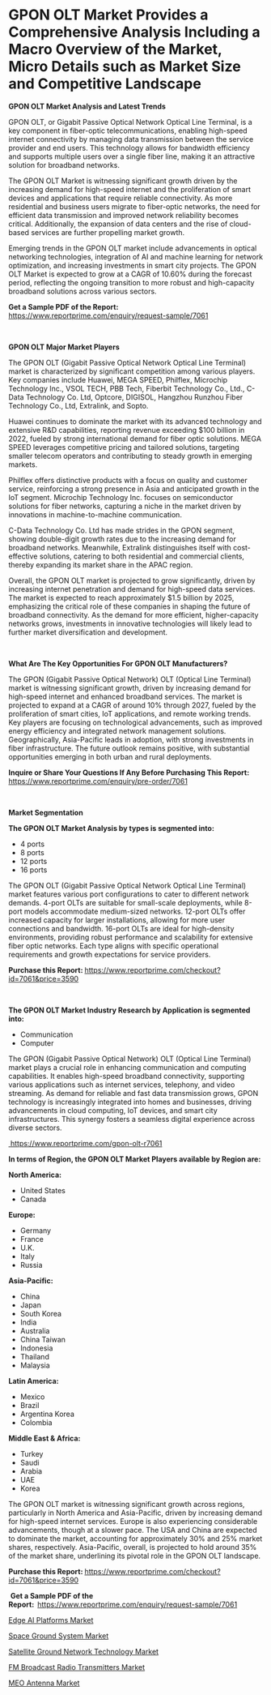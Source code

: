 <p><h1>GPON OLT Market Provides a Comprehensive Analysis Including a Macro Overview of the Market, Micro Details such as Market Size and Competitive Landscape</h1></p><p><strong>GPON OLT Market Analysis and Latest Trends</strong></p>
<p><p>GPON OLT, or Gigabit Passive Optical Network Optical Line Terminal, is a key component in fiber-optic telecommunications, enabling high-speed internet connectivity by managing data transmission between the service provider and end users. This technology allows for bandwidth efficiency and supports multiple users over a single fiber line, making it an attractive solution for broadband networks.</p><p>The GPON OLT Market is witnessing significant growth driven by the increasing demand for high-speed internet and the proliferation of smart devices and applications that require reliable connectivity. As more residential and business users migrate to fiber-optic networks, the need for efficient data transmission and improved network reliability becomes critical. Additionally, the expansion of data centers and the rise of cloud-based services are further propelling market growth.</p><p>Emerging trends in the GPON OLT market include advancements in optical networking technologies, integration of AI and machine learning for network optimization, and increasing investments in smart city projects. The GPON OLT Market is expected to grow at a CAGR of 10.60% during the forecast period, reflecting the ongoing transition to more robust and high-capacity broadband solutions across various sectors.</p></p>
<p><strong>Get a Sample PDF of the Report:&nbsp;</strong> <a href="https://www.reportprime.com/enquiry/request-sample/7061?utm_campaign=1159&utm_medium=2&utm_source=Github&utm_content=ia&utm_term=19032025&utm_id=gpon-olt">https://www.reportprime.com/enquiry/request-sample/7061</a></p>
<p>&nbsp;</p>
<p><strong>GPON OLT Major Market Players</strong></p>
<p><p>The GPON OLT (Gigabit Passive Optical Network Optical Line Terminal) market is characterized by significant competition among various players. Key companies include Huawei, MEGA SPEED, Philflex, Microchip Technology Inc., VSOL TECH, PBB Tech, Fiberbit Technology Co., Ltd., C-Data Technology Co. Ltd, Optcore, DIGISOL, Hangzhou Runzhou Fiber Technology Co., Ltd, Extralink, and Sopto. </p><p>Huawei continues to dominate the market with its advanced technology and extensive R&D capabilities, reporting revenue exceeding $100 billion in 2022, fueled by strong international demand for fiber optic solutions. MEGA SPEED leverages competitive pricing and tailored solutions, targeting smaller telecom operators and contributing to steady growth in emerging markets.</p><p>Philflex offers distinctive products with a focus on quality and customer service, reinforcing a strong presence in Asia and anticipated growth in the IoT segment. Microchip Technology Inc. focuses on semiconductor solutions for fiber networks, capturing a niche in the market driven by innovations in machine-to-machine communication. </p><p>C-Data Technology Co. Ltd has made strides in the GPON segment, showing double-digit growth rates due to the increasing demand for broadband networks. Meanwhile, Extralink distinguishes itself with cost-effective solutions, catering to both residential and commercial clients, thereby expanding its market share in the APAC region.</p><p>Overall, the GPON OLT market is projected to grow significantly, driven by increasing internet penetration and demand for high-speed data services. The market is expected to reach approximately $1.5 billion by 2025, emphasizing the critical role of these companies in shaping the future of broadband connectivity. As the demand for more efficient, higher-capacity networks grows, investments in innovative technologies will likely lead to further market diversification and development.</p></p>
<p>&nbsp;</p>
<p><strong>What Are The Key Opportunities For GPON OLT Manufacturers?</strong></p>
<p><p>The GPON (Gigabit Passive Optical Network) OLT (Optical Line Terminal) market is witnessing significant growth, driven by increasing demand for high-speed internet and enhanced broadband services. The market is projected to expand at a CAGR of around 10% through 2027, fueled by the proliferation of smart cities, IoT applications, and remote working trends. Key players are focusing on technological advancements, such as improved energy efficiency and integrated network management solutions. Geographically, Asia-Pacific leads in adoption, with strong investments in fiber infrastructure. The future outlook remains positive, with substantial opportunities emerging in both urban and rural deployments.</p></p>
<p><strong>Inquire or Share Your Questions If Any Before Purchasing This Report:</strong> <a href="https://www.reportprime.com/enquiry/pre-order/7061?utm_campaign=1159&utm_medium=2&utm_source=Github&utm_content=ia&utm_term=19032025&utm_id=gpon-olt">https://www.reportprime.com/enquiry/pre-order/7061</a></p>
<p>&nbsp;</p>
<p><strong>Market Segmentation</strong></p>
<p><strong>The GPON OLT Market Analysis by types is segmented into:</strong></p>
<p><ul><li>4 ports</li><li>8 ports</li><li>12 ports</li><li>16 ports</li></ul></p>
<p><p>The GPON OLT (Gigabit Passive Optical Network Optical Line Terminal) market features various port configurations to cater to different network demands. 4-port OLTs are suitable for small-scale deployments, while 8-port models accommodate medium-sized networks. 12-port OLTs offer increased capacity for larger installations, allowing for more user connections and bandwidth. 16-port OLTs are ideal for high-density environments, providing robust performance and scalability for extensive fiber optic networks. Each type aligns with specific operational requirements and growth expectations for service providers.</p></p>
<p><strong>Purchase this Report:&nbsp;</strong><a href="https://www.reportprime.com/checkout?id=7061&price=3590&utm_campaign=1159&utm_medium=2&utm_source=Github&utm_content=ia&utm_term=19032025&utm_id=gpon-olt">https://www.reportprime.com/checkout?id=7061&price=3590</a></p>
<p>&nbsp;</p>
<p><strong>The GPON OLT Market Industry Research by Application is segmented into:</strong></p>
<p><ul><li>Communication</li><li>Computer</li></ul></p>
<p><p>The GPON (Gigabit Passive Optical Network) OLT (Optical Line Terminal) market plays a crucial role in enhancing communication and computing capabilities. It enables high-speed broadband connectivity, supporting various applications such as internet services, telephony, and video streaming. As demand for reliable and fast data transmission grows, GPON technology is increasingly integrated into homes and businesses, driving advancements in cloud computing, IoT devices, and smart city infrastructures. This synergy fosters a seamless digital experience across diverse sectors.</p></p>
<p><a href="https://www.reportprime.com/gpon-olt-r7061?utm_campaign=1159&utm_medium=2&utm_source=Github&utm_content=ia&utm_term=19032025&utm_id=gpon-olt">&nbsp;https://www.reportprime.com/gpon-olt-r7061</a></p>
<p><strong>In terms of Region, the GPON OLT Market Players available by Region are:</strong></p>
<p>
    <p> <strong> North America: </strong>
        <ul>
            <li>United States</li>
            <li>Canada</li>
        </ul>
        </p> 
    <p> <strong> Europe: </strong>
        <ul>
            <li>Germany</li>
            <li>France</li>
            <li>U.K.</li>
            <li>Italy</li>
            <li>Russia</li>
        </ul>
        </p> 
    <p> <strong> Asia-Pacific: </strong>
        <ul>
            <li>China</li>
            <li>Japan</li>
            <li>South Korea</li>
            <li>India</li>
            <li>Australia</li>
            <li>China Taiwan</li>
            <li>Indonesia</li>
            <li>Thailand</li>
            <li>Malaysia</li>
        </ul>
        </p> 
    <p> <strong> Latin America: </strong>
        <ul>
            <li>Mexico</li>
            <li>Brazil</li>
            <li>Argentina Korea</li>
            <li>Colombia</li>
        </ul>
        </p> 
    <p> <strong> Middle East & Africa: </strong>
        <ul>
            <li>Turkey</li>
            <li>Saudi</li>
            <li>Arabia</li>
            <li>UAE</li>
            <li>Korea</li>
        </ul>
    </p>
    </p>
<p><p>The GPON OLT market is witnessing significant growth across regions, particularly in North America and Asia-Pacific, driven by increasing demand for high-speed internet services. Europe is also experiencing considerable advancements, though at a slower pace. The USA and China are expected to dominate the market, accounting for approximately 30% and 25% market shares, respectively. Asia-Pacific, overall, is projected to hold around 35% of the market share, underlining its pivotal role in the GPON OLT landscape.</p></p>
<p><strong>Purchase this Report: </strong><a href="https://www.reportprime.com/checkout?id=7061&price=3590&utm_campaign=1159&utm_medium=2&utm_source=Github&utm_content=ia&utm_term=19032025&utm_id=gpon-olt">https://www.reportprime.com/checkout?id=7061&price=3590</a></p>
<p>&nbsp;<strong>Get a Sample PDF of the Report:&nbsp;&nbsp;</strong><a href="https://www.reportprime.com/enquiry/request-sample/7061?utm_campaign=1159&utm_medium=2&utm_source=Github&utm_content=ia&utm_term=19032025&utm_id=gpon-olt">https://www.reportprime.com/enquiry/request-sample/7061</a></p>
<p><strong></strong></p>
<p><p><a href="https://github.com/safatabhee/Market-Research-Report-List-1/blob/main/edge-ai-platforms-market.md?utm_campaign=1159&utm_medium=2&utm_source=Github&utm_content=ia&utm_term=19032025&utm_id=gpon-olt">Edge AI Platforms Market</a></p><p><a href="https://github.com/sivyerloucks/Market-Research-Report-List-1/blob/main/space-ground-system-market.md?utm_campaign=1159&utm_medium=2&utm_source=Github&utm_content=ia&utm_term=19032025&utm_id=gpon-olt">Space Ground System Market</a></p><p><a href="https://github.com/rwanjamiul/Market-Research-Report-List-1/blob/main/satellite-ground-network-technology-market.md?utm_campaign=1159&utm_medium=2&utm_source=Github&utm_content=ia&utm_term=19032025&utm_id=gpon-olt">Satellite Ground Network Technology Market</a></p><p><a href="https://github.com/resiebustin/Market-Research-Report-List-1/blob/main/fm-broadcast-radio-transmitters-market.md?utm_campaign=1159&utm_medium=2&utm_source=Github&utm_content=ia&utm_term=19032025&utm_id=gpon-olt">FM Broadcast Radio Transmitters Market</a></p><p><a href="https://github.com/tamerlgwilt/Market-Research-Report-List-1/blob/main/meo-antenna-market.md?utm_campaign=1159&utm_medium=2&utm_source=Github&utm_content=ia&utm_term=19032025&utm_id=gpon-olt">MEO Antenna Market</a></p></p>